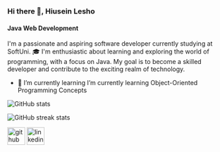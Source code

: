 ### Hi there 👋, Hiusein Lesho
#### Java Web Development

I'm a passionate and aspiring software developer currently studying at SoftUni. 🎓 I'm enthusiastic about learning and exploring the world of programming, with a focus on Java. My goal is to become a skilled developer and contribute to the exciting realm of technology.

- 🌱 I’m currently learning I’m currently learning Object-Oriented Programming Concepts 

![GitHub stats](https://github-readme-stats.vercel.app/api?username=hiuseinlesho&show_icons=true)  

![GitHub streak stats](https://streak-stats.demolab.com/?user=hiuseinlesho)  

[<img src='https://cdn.jsdelivr.net/npm/simple-icons@3.0.1/icons/github.svg' alt='github' height='40'>](https://github.com/hiuseinlesho)
[<img src='https://cdn.jsdelivr.net/npm/simple-icons@3.0.1/icons/linkedin.svg' alt='linkedin' height='40'>](https://www.linkedin.com/in/hiusein-lesho-944640291/)  

